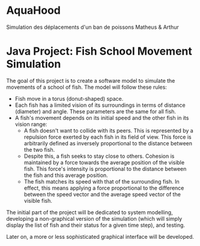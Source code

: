 # AquaHood
Simulation des déplacements d'un ban de poissons
Matheus & Arthur


# Java Project: Fish School Movement Simulation 

The goal of this project is to create a software model to simulate the movements of a school of fish. The model will follow these rules:

- Fish move in a torus (donut-shaped) space.
- Each fish has a limited vision of its surroundings in terms of distance (diameter) and angle. These parameters are the same for all fish.
- A fish's movement depends on its initial speed and the other fish in its vision range:
  - A fish doesn't want to collide with its peers. This is represented by a repulsion force exerted by each fish in its field of view. This force is arbitrarily defined as inversely proportional to the distance between the two fish.
  - Despite this, a fish seeks to stay close to others. Cohesion is maintained by a force towards the average position of the visible fish. This force's intensity is proportional to the distance between the fish and this average position.
  - The fish matches its speed with that of the surrounding fish. In effect, this means applying a force proportional to the difference between the speed vector and the average speed vector of the visible fish.

The initial part of the project will be dedicated to system modelling, developing a non-graphical version of the simulation (which will simply display the list of fish and their status for a given time step), and testing. 

Later on, a more or less sophisticated graphical interface will be developed.
